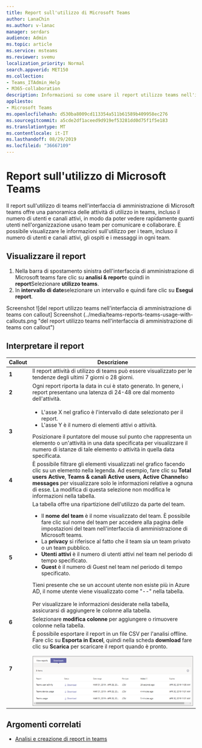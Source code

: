 ```yaml
---
title: Report sull'utilizzo di Microsoft Teams
author: LanaChin
ms.author: v-lanac
manager: serdars
audience: Admin
ms.topic: article
ms.service: msteams
ms.reviewer: svemu
localization_priority: Normal
search.appverid: MET150
ms.collection:
- Teams_ITAdmin_Help
- M365-collaboration
description: Informazioni su come usare il report utilizzo teams nell'interfaccia di amministrazione di Microsoft teams per ottenere una panoramica delle attività dei team nell'organizzazione.
appliesto:
- Microsoft Teams
ms.openlocfilehash: d530ba8009cd113354a511b61589b409958ec276
ms.sourcegitcommit: a5cde2df1aceed9d919ef53281dd0d75f1f5e183
ms.translationtype: MT
ms.contentlocale: it-IT
ms.lasthandoff: 08/29/2019
ms.locfileid: "36667109"
---
```

# <a name="microsoft-teams-usage-report"></a>Report sull'utilizzo di Microsoft Teams

Il report sull'utilizzo di teams nell'interfaccia di amministrazione di Microsoft teams offre una panoramica delle attività di utilizzo in teams, incluso il numero di utenti e canali attivi, in modo da poter vedere rapidamente quanti utenti nell'organizzazione usano team per comunicare e collaborare. È possibile visualizzare le informazioni sull'utilizzo per i team, incluso il numero di utenti e canali attivi, gli ospiti e i messaggi in ogni team.

## <a name="view-the-report"></a>Visualizzare il report

1. Nella barra di spostamento sinistra dell'interfaccia di amministrazione di Microsoft teams fare clic su **analisi & report**e quindi in **report**Selezionare **utilizzo teams**.
2. In **intervallo di date**selezionare un intervallo e quindi fare clic su **Esegui report**.

Screenshot ![del report utilizzo teams nell'interfaccia di amministrazione di teams con callout] Screenshot (../media/teams-reports-teams-usage-with-callouts.png "del report utilizzo teams nell'interfaccia di amministrazione di teams con callout")

## <a name="interpret-the-report"></a>Interpretare il report

|Callout |Descrizione  |
|--------|-------------|
|**1**   |Il report attività di utilizzo di teams può essere visualizzato per le tendenze degli ultimi 7 giorni o 28 giorni. |
|**2**   |Ogni report riporta la data in cui è stato generato. In genere, i report presentano una latenza di 24-48 ore dal momento dell'attività. |
|**3**   |<ul><li>L'asse X nel grafico è l'intervallo di date selezionato per il report.</li> <li> L'asse Y è il numero di elementi attivi o attività.</li> </ul>Posizionare il puntatore del mouse sul punto che rappresenta un elemento o un'attività in una data specificata per visualizzare il numero di istanze di tale elemento o attività in quella data specificata.|
|**4**   |È possibile filtrare gli elementi visualizzati nel grafico facendo clic su un elemento nella legenda. Ad esempio, fare clic su **Total users Active**, **Teams & canali Active users**, **Active Channels**o **messages** per visualizzare solo le informazioni relative a ognuna di esse. La modifica di questa selezione non modifica le informazioni nella tabella. |
|**5**   |La tabella offre una ripartizione dell'utilizzo da parte del team. <ul><li>Il **nome del team** è il nome visualizzato del team. È possibile fare clic sul nome del team per accedere alla pagina delle impostazioni del team nell'interfaccia di amministrazione di Microsoft teams. </li> <li>La **privacy** si riferisce al fatto che il team sia un team privato o un team pubblico.</li> <li>**Utenti attivi** è il numero di utenti attivi nel team nel periodo di tempo specificato.</li><li>**Guest** è il numero di Guest nel team nel periodo di tempo specificato.</li> </li> </ul>Tieni presente che se un account utente non esiste più in Azure AD, il nome utente viene visualizzato come "--" nella tabella. <br><br>Per visualizzare le informazioni desiderate nella tabella, assicurarsi di aggiungere le colonne alla tabella. |
|**6**   |Selezionare **modifica colonne** per aggiungere o rimuovere colonne nella tabella.|
|**7**   |È possibile esportare il report in un file CSV per l'analisi offline. Fare clic su **Esporta in Excel**, quindi nella scheda **download** fare clic su **Scarica** per scaricare il report quando è pronto.<br><br>![Screenshot della scheda download che mostra i report esportati da scaricare](../media/teams-reports-export-to-csv.png)|

## <a name="related-topics"></a>Argomenti correlati

- [Analisi e creazione di report in teams](teams-reporting-reference.md)

